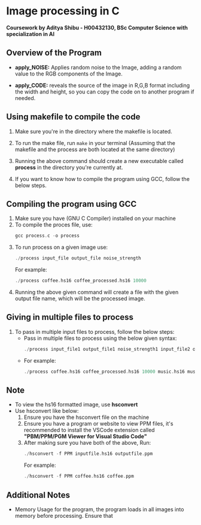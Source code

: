 # Image processing in C

**Coursework by Aditya Shibu - H00432130, BSc Computer Science with specialization in AI**

## Overview of the Program

- **apply_NOISE:** Applies random noise to the Image, adding a random value to the RGB components of the Image.

- **apply_CODE:** reveals the source of the image in R,G,B format including the width and height, so you can copy the code on to another program if needed.

## Using makefile to compile the code

1. Make sure you're in the directory where the makefile is located.

2. To run the make file, run `make` in your terminal (Assuming that the makefile and the process are both located at the same directory)

3. Running the above command should create a new executable called **process** in the directory you're currently at.

4. If you want to know how to compile the program using GCC, follow the below steps.

## Compiling the program using GCC

1. Make sure you have (GNU C Compiler) installed on your machine
2. To compile the proces file, use:
   ```c
   gcc process.c -o process
   ```
3. To run process on a given image use:
   ```c
   ./process input_file output_file noise_strength
   ```
   For example:
   ```c
   ./process coffee.hs16 coffee_processed.hs16 10000
   ```
4. Running the above given command will create a file with the given output file name, which will be the processed image.

## Giving in multiple files to process

1. To pass in multiple input files to process, follow the below steps:
   - Pass in multiple files to process using the below given syntax:
     ```c
     ./process input_file1 output_file1 noise_strength1 input_file2 output_file2 noise_strength2 input_file3 output_file3 noise_strength3 ...
     ```
   - For example:
     ```c
     ./process coffee.hs16 coffee_processed.hs16 10000 music.hs16 music_processed.hs16 50000
     ```

## Note

- To view the hs16 formatted image, use **hsconvert**
- Use hsconvert like below:
  1. Ensure you have the hsconvert file on the machine
  2. Ensure you have a program or website to view PPM files, it's recommended to install the VSCode extension called **"PBM/PPM/PGM Viewer for Visual Studio Code"**
  3. After making sure you have both of the above, Run:
     ```c
     ./hsconvert -f PPM inputfile.hs16 outputfile.ppm
     ```
     For example:
     ```c
     ./hsconvert -f PPM coffee.hs16 coffee.ppm
     ```

## Additional Notes

- Memory Usage for the program, the program loads in all images into memory before processing. Ensure that
